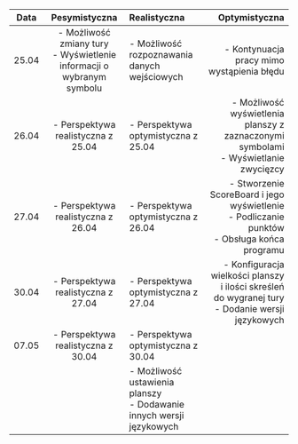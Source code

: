 |Data  |Pesymistyczna|Realistyczna|Optymistyczna|
:-------------------:|:-------------------:|:-------------------|-------------------:
|25.04| - Możliwość zmiany tury<br>- Wyświetlenie informacji o wybranym symbolu| - Możliwość rozpoznawania danych wejściowych | - Kontynuacja pracy mimo wystąpienia błędu |
|26.04| - Perspektywa realistyczna z 25.04 | - Perspektywa optymistyczna z 25.04 | - Możliwość wyświetlenia planszy z zaznaczonymi symbolami<br>- Wyświetlanie zwycięzcy |
|27.04| - Perspektywa realistyczna z 26.04 | - Perspektywa optymistyczna z 26.04 | - Stworzenie ScoreBoard i jego wyświetlenie<br>- Podliczanie punktów<br>- Obsługa końca programu |
|30.04| - Perspektywa realistyczna z 27.04 | - Perspektywa optymistyczna z 27.04 | - Konfiguracja wielkości planszy i ilości skreśleń do wygranej tury<br>- Dodanie wersji językowych |
|07.05| - Perspektywa realistyczna z 30.04 | - Perspektywa optymistyczna z 30.04 | |
|     |                                    | - Możliwość ustawienia planszy<br>- Dodawanie innych wersji językowych |